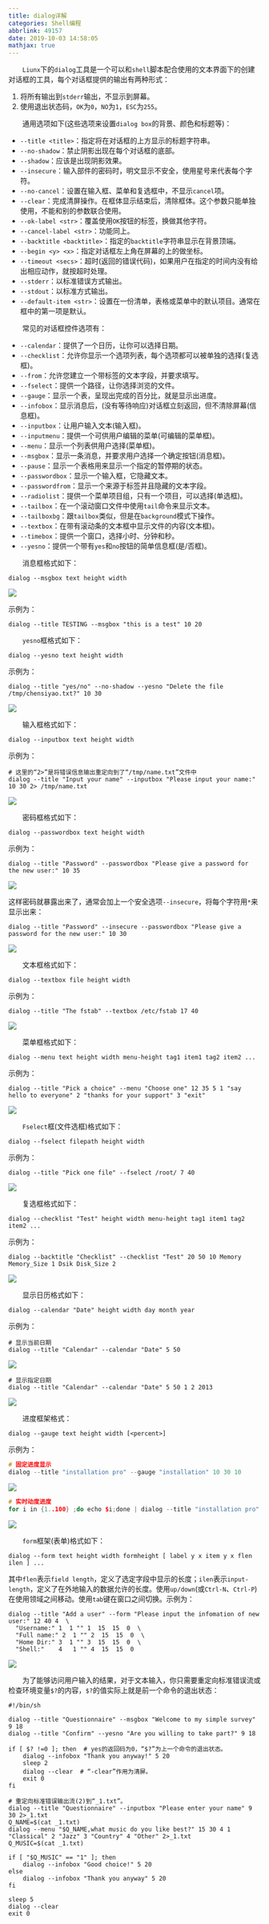 ```yaml
---
title: dialog详解
categories: Shell编程
abbrlink: 49157
date: 2019-10-03 14:58:05
mathjax: true
---
```

&emsp;&emsp;`Liunx`下的`dialog`工具是一个可以和`shell`脚本配合使用的文本界面下的创建对话框的工具，每个对话框提供的输出有两种形式：<!--more-->

1. 将所有输出到`stderr`输出，不显示到屏幕。
2. 使用退出状态码，`OK`为`0`，`NO`为`1`，`ESC`为`255`。

&emsp;&emsp;通用选项如下(这些选项来设置`dialog box`的背景、颜色和标题等)：

- `--title <title>`：指定将在对话框的上方显示的标题字符串。
- `--no-shadow`：禁止阴影出现在每个对话框的底部。
- `--shadow`：应该是出现阴影效果。
- `--insecure`：输入部件的密码时，明文显示不安全，使用星号来代表每个字符。
- `--no-cancel`：设置在输入框、菜单和复选框中，不显示`cancel`项。
- `--clear`：完成清屏操作。在框体显示结束后，清除框体。这个参数只能单独使用，不能和别的参数联合使用。
- `--ok-label <str>`：覆盖使用`OK`按钮的标签，换做其他字符。
- `--cancel-label <str>`：功能同上。
- `--backtitle <backtitle>`：指定的`backtitle`字符串显示在背景顶端。
- `--begin <y> <x>`：指定对话框左上角在屏幕的上的做坐标。
- `--timeout <secs>`：超时(返回的错误代码)，如果用户在指定的时间内没有给出相应动作，就按超时处理。
- `--stderr`：以标准错误方式输出。
- `--stdout`：以标准方式输出。
- `--default-item <str>`：设置在一份清单，表格或菜单中的默认项目。通常在框中的第一项是默认。

&emsp;&emsp;常见的对话框控件选项有：

- `--calendar`：提供了一个日历，让你可以选择日期。
- `--checklist`：允许你显示一个选项列表，每个选项都可以被单独的选择(复选框)。
- `--from`：允许您建立一个带标签的文本字段，并要求填写。
- `--fselect`：提供一个路径，让你选择浏览的文件。
- `--gauge`：显示一个表，呈现出完成的百分比，就是显示出进度。
- `--infobox`：显示消息后，(没有等待响应)对话框立刻返回，但不清除屏幕(信息框)。
- `--inputbox`：让用户输入文本(输入框)。
- `--inputmenu`：提供一个可供用户编辑的菜单(可编辑的菜单框)。
- `--menu`：显示一个列表供用户选择(菜单框)。
- `--msgbox`：显示一条消息，并要求用户选择一个确定按钮(消息框)。
- `--pause`：显示一个表格用来显示一个指定的暂停期的状态。
- `--passwordbox`：显示一个输入框，它隐藏文本。
- `--passwordfrom`：显示一个来源于标签并且隐藏的文本字段。
- `--radiolist`：提供一个菜单项目组，只有一个项目，可以选择(单选框)。
- `--tailbox`：在一个滚动窗口文件中使用`tail`命令来显示文本。
- `--tailboxbg`：跟`tailbox`类似，但是在`background`模式下操作。
- `--textbox`：在带有滚动条的文本框中显示文件的内容(文本框)。
- `--timebox`：提供一个窗口，选择小时、分钟和秒。
- `--yesno`：提供一个带有`yes`和`no`按钮的简单信息框(是/否框)。

&emsp;&emsp;消息框格式如下：

``` shell
dialog --msgbox text height width
```

<img src="./dialog详解/1.png">

示例为：

``` shell
dialog --title TESTING --msgbox "this is a test" 10 20
```

&emsp;&emsp;`yesno`框格式如下：

``` shell
dialog --yesno text height width
```

示例为：

``` shell
dialog --title "yes/no" --no-shadow --yesno "Delete the file /tmp/chensiyao.txt?" 10 30
```

<img src="./dialog详解/2.png">

&emsp;&emsp;输入框格式如下：

``` shell
dialog --inputbox text height width
```

示例为：

``` shell
# 这里的“2>”是将错误信息输出重定向到了“/tmp/name.txt”文件中
dialog --title "Input your name" --inputbox "Please input your name:" 10 30 2> /tmp/name.txt
```

<img src="./dialog详解/3.png">

&emsp;&emsp;密码框格式如下：

``` shell
dialog --passwordbox text height width
```

示例为：

``` shell
dialog --title "Password" --passwordbox "Please give a password for the new user:" 10 35
```

<img src="./dialog详解/4.png">

这样密码就暴露出来了，通常会加上一个安全选项`--insecure`，将每个字符用`*`来显示出来：

``` shell
dialog --title "Password" --insecure --passwordbox "Please give a password for the new user:" 10 30
```

<img src="./dialog详解/5.png">

&emsp;&emsp;文本框格式如下：

``` shell
dialog --textbox file height width
```

示例为：

``` shell
dialog --title "The fstab" --textbox /etc/fstab 17 40
```

<img src="./dialog详解/6.png">

&emsp;&emsp;菜单框格式如下：

``` shell
dialog --menu text height width menu-height tag1 item1 tag2 item2 ...
```

示例为：

``` shell
dialog --title "Pick a choice" --menu "Choose one" 12 35 5 1 "say hello to everyone" 2 "thanks for your support" 3 "exit"
```

<img src="./dialog详解/7.png">

&emsp;&emsp;`Fselect`框(文件选框)格式如下：

``` shell
dialog --fselect filepath height width
```

示例为：

``` shell
dialog --title "Pick one file" --fselect /root/ 7 40
```

<img src="./dialog详解/8.png">

&emsp;&emsp;复选框格式如下：

``` shell
dialog --checklist "Test" height width menu-height tag1 item1 tag2 item2 ...
```

示例为：

``` shell
dialog --backtitle "Checklist" --checklist "Test" 20 50 10 Memory Memory_Size 1 Dsik Disk_Size 2
```

<img src="./dialog详解/9.png">

&emsp;&emsp;显示日历格式如下：

``` shell
dialog --calendar "Date" height width day month year
```

示例为：

``` shell
# 显示当前日期
dialog --title "Calendar" --calendar "Date" 5 50
```

<img src="./dialog详解/10.png">

``` shell
# 显示指定日期
dialog --title "Calendar" --calendar "Date" 5 50 1 2 2013
```

<img src="./dialog详解/11.png">

&emsp;&emsp;进度框架格式：

``` shell
dialog --gauge text height width [<percent>]
```

示例为：

``` cpp
# 固定进度显示
dialog --title "installation pro" --gauge "installation" 10 30 10
```

<img src="./dialog详解/12.png">

``` cpp
# 实时动度进度
for i in {1..100} ;do echo $i;done | dialog --title "installation pro" --gauge "installation" 10 30
```

<img src="./dialog详解/13.png">

&emsp;&emsp;`form`框架(表单)格式如下：

``` shell
dialog --form text height width formheight [ label y x item y x flen ilen ] ...
```

其中`flen`表示`field length`，定义了选定字段中显示的长度；`ilen`表示`input-length`，定义了在外地输入的数据允许的长度。使用`up/down`(或`Ctrl-N`、`Ctrl-P`)在使用领域之间移动。使用`tab`键在窗口之间切换。示例为：

``` shell
dialog --title "Add a user" --form "Please input the infomation of new user:" 12 40 4  \
  "Username:" 1  1 "" 1  15  15  0  \
  "Full name:" 2  1 "" 2  15  15  0  \
  "Home Dir:" 3  1 "" 3  15  15  0  \
  "Shell:"    4   1 "" 4  15  15  0
```

<img src="./dialog详解/14.png">

&emsp;&emsp;为了能够访问用户输入的结果，对于文本输入，你只需要重定向标准错误流或检查环境变量`$?`的内容，`$?`的值实际上就是前一个命令的退出状态：

``` shell
#!/bin/sh
​
dialog --title "Questionnaire" --msgbox "Welcome to my simple survey" 9 18
dialog --title "Confirm" --yesno "Are you willing to take part?" 9 18
​
if [ $? !=0 ]; then  # yes的返回码为0，“$?”为上一个命令的退出状态。
    dialog --infobox "Thank you anyway!" 5 20
    sleep 2
    dialog --clear  # “-clear”作用为清屏。
    exit 0
fi
​
# 重定向标准错误输出流(2)到“_1.txt”。
dialog --title "Questionnaire" --inputbox "Please enter your name" 9 30 2>_1.txt
Q_NAME=$(cat _1.txt)
dialog --menu "$Q_NAME,what music do you like best?" 15 30 4 1 "Classical" 2 "Jazz" 3 "Country" 4 "Other" 2>_1.txt
Q_MUSIC=$(cat _1.txt)
​
if [ "$Q_MUSIC" == "1" ]; then
    dialog --infobox "Good choice!" 5 20
else
    dialog --infobox "Thank you anyway" 5 20
fi
​
sleep 5
dialog --clear
exit 0
```